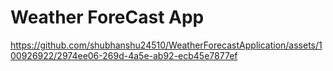 # Weather ForeCast App 

https://github.com/shubhanshu24510/WeatherForecastApplication/assets/100926922/2974ee06-269d-4a5e-ab92-ecb45e7877ef

